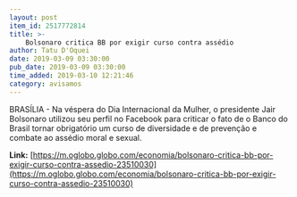 ```yaml
---
layout: post
item_id: 2517772814
title: >-
    Bolsonaro critica BB por exigir curso contra assédio
author: Tatu D'Oquei
date: 2019-03-09 03:30:00
pub_date: 2019-03-09 03:30:00
time_added: 2019-03-10 12:21:46
category: avisamos
---
```


BRASÍLIA - Na véspera do Dia Internacional da Mulher, o presidente Jair Bolsonaro utilizou seu perfil no Facebook para criticar o fato de o Banco do Brasil tornar obrigatório um curso de diversidade e de prevenção e combate ao assédio moral e sexual.

**Link:** [https://m.oglobo.globo.com/economia/bolsonaro-critica-bb-por-exigir-curso-contra-assedio-23510030](https://m.oglobo.globo.com/economia/bolsonaro-critica-bb-por-exigir-curso-contra-assedio-23510030)

